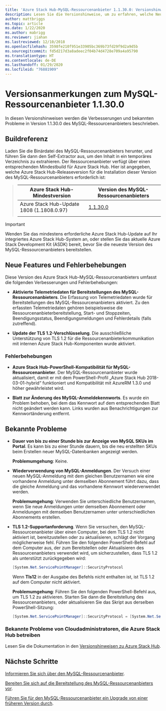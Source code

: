 ```yaml
---
title: 'Azure Stack Hub-MySQL-Ressourcenanbieter 1.1.30.0: Versionshinweise'
description: Lesen Sie die Versionshinweise, um zu erfahren, welche Neuerungen im Update zum MySQL-Ressourcenanbieter 1.1.30.0 von Azure Stack Hub enthalten sind.
author: mattbriggs
ms.topic: article
ms.date: 1/22/2020
ms.author: mabrigg
ms.reviewer: jiahan
ms.lastreviewed: 12/10/2018
ms.openlocfilehash: 3598fe210f951e33905bc369b73fd29f9d2a9d5b
ms.sourcegitcommit: fd5d217d3a8adeec2f04b74d4728e709a4a95790
ms.translationtype: HT
ms.contentlocale: de-DE
ms.lasthandoff: 01/29/2020
ms.locfileid: "76881909"
---
```

# <a name="mysql-resource-provider-11300-release-notes"></a>Versionsanmerkungen zum MySQL-Ressourcenanbieter 1.1.30.0

In diesen Versionshinweisen werden die Verbesserungen und bekannten Probleme in Version 1.1.30.0 des MySQL-Ressourcenanbieters beschrieben.

## <a name="build-reference"></a>Buildreferenz
Laden Sie die Binärdatei des MySQL-Ressourcenanbieters herunter, und führen Sie dann den Self-Extractor aus, um den Inhalt in ein temporäres Verzeichnis zu extrahieren. Der Ressourcenanbieter verfügt über einen entsprechenden Mindestbuild für Azure Stack Hub. Hier ist angegeben, welche Azure Stack Hub-Releaseversion für die Installation dieser Version des MySQL-Ressourcenanbieters erforderlich ist:

> |Azure Stack Hub-Mindestversion|Version des MySQL-Ressourcenanbieters|
> |-----|-----|
> |Azure Stack Hub-Update 1808 (1.1808.0.97)|[1.1.30.0](https://aka.ms/azurestackmysqlrp11300)|
> |     |     |

> [!IMPORTANT]
> Wenden Sie das mindestens erforderliche Azure Stack Hub-Update auf Ihr integriertes Azure Stack Hub-System an, oder stellen Sie das aktuelle Azure Stack Development Kit (ASDK) bereit, bevor Sie die neueste Version des MySQL-Ressourcenanbieters bereitstellen.

## <a name="new-features-and-fixes"></a>Neue Features und Fehlerbehebungen
Diese Version des Azure Stack Hub-MySQL-Ressourcenanbieters umfasst die folgenden Verbesserungen und Fehlerbehebungen:

- **Aktivierte Telemetriedaten für Bereitstellungen des MySQL-Ressourcenanbieters**. Die Erfassung von Telemetriedaten wurde für Bereitstellungen des MySQL-Ressourcenanbieters aktiviert. Zu den erfassten Telemetriedaten gehören beispielsweise die Ressourcenanbieterbereitstellung, Start- und Stoppzeiten, Beendigungsstatus, Beendigungsmeldungen und Fehlerdetails (falls zutreffend).

- **Update der TLS 1.2-Verschlüsselung**. Die ausschließliche Unterstützung von TLS 1.2 für die Ressourcenanbieterkommunikation mit internen Azure Stack Hub-Komponenten wurde aktiviert. 

### <a name="fixes"></a>Fehlerbehebungen

- **Azure Stack Hub-PowerShell-Kompatibilität für MySQL-Ressourcenanbieter**. Der MySQL-Ressourcenanbieter wurde aktualisiert, damit er mit dem PowerShell-Profil „Azure Stack Hub 2018-03-01-hybrid“ funktioniert und Kompatibilität mit AzureRM 1.3.0 und höher gewährleistet wird.

- **Blatt zur Änderung des MySQL-Anmeldekennworts**. Es wurde ein Problem behoben, bei dem das Kennwort auf dem entsprechenden Blatt nicht geändert werden kann. Links wurden aus Benachrichtigungen zur Kennwortänderung entfernt.

## <a name="known-issues"></a>Bekannte Probleme

- **Dauer von bis zu einer Stunde bis zur Anzeige von MySQL SKUs im Portal**. Es kann bis zu einer Stunde dauern, bis die neu erstellten SKUs beim Erstellen neuer MySQL-Datenbanken angezeigt werden.

    **Problemumgehung**: Keine.

- **Wiederverwendung von MySQL-Anmeldungen**. Der Versuch einer neuen MySQL-Anmeldung mit dem gleichen Benutzernamen wie eine vorhandene Anmeldung unter demselben Abonnement führt dazu, dass die gleiche Anmeldung und das vorhandene Kennwort wiederverwendet werden.

    **Problemumgehung**: Verwenden Sie unterschiedliche Benutzernamen, wenn Sie neue Anmeldungen unter demselben Abonnement oder Anmeldungen mit demselben Benutzernamen unter unterschiedlichen Abonnements erstellen.

- **TLS 1.2-Supportanforderung**. Wenn Sie versuchen, den MySQL-Ressourcenanbieter über einen Computer, bei dem TLS 1.2 nicht aktiviert ist, bereitzustellen oder zu aktualisieren, schlägt der Vorgang möglicherweise fehl. Führen Sie den folgenden PowerShell-Befehl auf dem Computer aus, der zum Bereitstellen oder Aktualisieren des Ressourcenanbieters verwendet wird, um sicherzustellen, dass TLS 1.2 als unterstützt zurückgegeben wird:

  ```powershell
  [System.Net.ServicePointManager]::SecurityProtocol
  ```

  Wenn **Tls12** in der Ausgabe des Befehls nicht enthalten ist, ist TLS 1.2 auf dem Computer nicht aktiviert.

    **Problemumgehung**: Führen Sie den folgenden PowerShell-Befehl aus, um TLS 1.2 zu aktivieren. Starten Sie dann die Bereitstellung des Ressourcenanbieters, oder aktualisieren Sie das Skript aus derselben PowerShell-Sitzung:

    ```powershell
    [System.Net.ServicePointManager]::SecurityProtocol = [System.Net.SecurityProtocolType]::Tls12
    ```
 
### <a name="known-issues-for-cloud-admins-operating-azure-stack-hub"></a>Bekannte Probleme von Cloudadministratoren, die Azure Stack Hub betreiben
Lesen Sie die Dokumentation in den [Versionshinweisen zu Azure Stack Hub](azure-stack-servicing-policy.md).

## <a name="next-steps"></a>Nächste Schritte
[Informieren Sie sich über den MySQL-Ressourcenanbieter](azure-stack-mysql-resource-provider.md).

[Bereiten Sie sich auf die Bereitstellung des MySQL-Ressourcenanbieters vor](azure-stack-mysql-resource-provider-deploy.md#prerequisites).

[Führen Sie für den MySQL-Ressourcenanbieter ein Upgrade von einer früheren Version durch](azure-stack-mysql-resource-provider-update.md). 